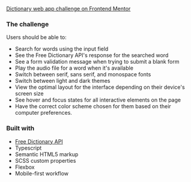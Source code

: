 [Dictionary web app challenge on Frontend Mentor](https://www.frontendmentor.io/challenges/dictionary-web-app-h5wwnyuKFL)

### The challenge

Users should be able to:

- Search for words using the input field
- See the Free Dictionary API's response for the searched word
- See a form validation message when trying to submit a blank form
- Play the audio file for a word when it's available
- Switch between serif, sans serif, and monospace fonts
- Switch between light and dark themes
- View the optimal layout for the interface depending on their device's screen size
- See hover and focus states for all interactive elements on the page
- Have the correct color scheme chosen for them based on their computer preferences.

### Built with
- [Free Dictionary API](https://dictionaryapi.dev/)
- Typescript
- Semantic HTML5 markup
- SCSS custom properties
- Flexbox
- Mobile-first workflow
